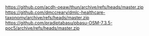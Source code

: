 https://github.com/acdh-oeaw/thun/archive/refs/heads/master.zip
https://github.com/dmccreary/dmlc-healthcare-taxonomy/archive/refs/heads/master.zip
https://github.com/pradiptabasu/pbasu-OSM-7.3.5-poc5/archive/refs/heads/master.zip
